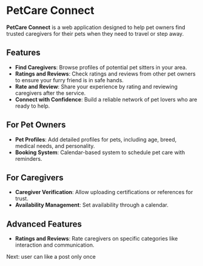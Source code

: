 # PetCare Connect

**PetCare Connect** is a web application designed to help pet owners find trusted caregivers for their pets when they need to travel or step away.

## Features
- **Find Caregivers**: Browse profiles of potential pet sitters in your area.  
- **Ratings and Reviews**: Check ratings and reviews from other pet owners to ensure your furry friend is in safe hands.  
- **Rate and Review**: Share your experience by rating and reviewing caregivers after the service.  
- **Connect with Confidence**: Build a reliable network of pet lovers who are ready to help.

## For Pet Owners
- **Pet Profiles**: Add detailed profiles for pets, including age, breed, medical needs, and personality.
- **Booking System**: Calendar-based system to schedule pet care with reminders.

## For Caregivers
- **Caregiver Verification**: Allow uploading certifications or references for trust.
- **Availability Management**: Set availability through a calendar.

## Advanced Features
- **Ratings and Reviews**: Rate caregivers on specific categories like interaction and communication.





Next: user can like a post only once